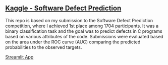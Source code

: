 ## [Kaggle - Software Defect Prediction](https://www.kaggle.com/competitions/playground-series-s3e23/overview)

This repo is based on my submission to the Software Defect Prediction competition, where I achieved 1st place among 1704 participants.
It was a binary classification task and the goal was to predict defects in C programs based on various attributes of the code. Submissions were evaluated based on the area under the ROC curve (AUC) comparing the predicted probabilities to the observed targets.

[Streamlit App](https://theod9-kaggle-softwaredefectpredicition-app2-tqtlny.streamlit.app/)
